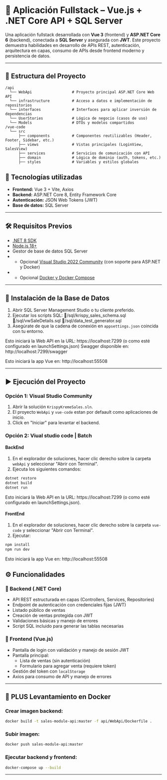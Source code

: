 # 💼 Aplicación Fullstack – Vue.js + .NET Core API + SQL Server

Una aplicación fullstack desarrollada con **Vue 3** (frontend) y **ASP.NET Core 6** (backend), conectada a **SQL Server** y asegurada con **JWT**. Este proyecto demuestra habilidades en desarrollo de APIs REST, autenticación, arquitectura en capas, consumo de APIs desde frontend moderno y persistencia de datos.

---

## 📁 Estructura del Proyecto

```
/api
  └── WebApi                  # Proyecto principal ASP.NET Core Web API
  └── infrastructure          # Acceso a datos e implementación de repositorios
  └── interfaces              # Interfaces para aplicar inversión de dependencias
  └── UserStories             # Lógica de negocio (casos de uso)
  └── Models                  # DTOs y modelos compartidos
/vue-code
  └── src
      ├── components          # Componentes reutilizables (Header, Footer, Sidebar, etc.)
      ├── views               # Vistas principales (LoginView, SalesView)
      ├── services            # Servicios de comunicación con API
      ├── domain              # Lógica de dominio (auth, tokens, etc.)
      ├── styles              # Variables y estilos globales
```

## 🚀 Tecnologías utilizadas

- **Frontend:** Vue 3 + Vite, Axios
- **Backend:** ASP.NET Core 8, Entity Framework Core
- **Autenticación:** JSON Web Tokens (JWT)
- **Base de datos:** SQL Server

---
## 🛠️ Requisitos Previos

- [.NET 8 SDK](https://dotnet.microsoft.com/en-us/download/dotnet/8.0)
- [Node.js 18+](https://nodejs.org/)
- Gestor de base de datos SQL Server
- * Opcional [Visual Studio 2022 Community](https://visualstudio.microsoft.com/es/vs/community/) (con soporte para ASP.NET y Docker)
- * Opcional [Docker y Docker Compose](https://www.docker.com/)

---

## 🧱 Instalación de la Base de Datos

1. Abrir SQL Server Management Studio o tu cliente preferido.
2. Ejecutar los scripts SQL: 
    🔹/sql/krispy_sales_schema.sql  
    🔹/sql/vwSaleDetails.sql
    🔹/sql/data_test_generator.sql
3. Asegúrate de que la cadena de conexión en `appsettings.json` coincida con tu entorno.

Esto iniciará la Web API en la URL: https://localhost:7299 (o como esté configurado en launchSettings.json) 
Swagger disponible en: http://localhost:7299/swagger

Esto iniciará la app Vue en: http://localhost:55508


---

## ▶️ Ejecución del Proyecto

### Opción 1: Visual Studio Community

1. Abrir la solución `KrispyKremeSales.sln`.
2. El proyecto `WebApi` y `vue-code` estan por defaault como aplicaciones de inicio.
3. Click en "Iniciar" para levantar el backend.

### Opción 2: Viual studio code | Batch 

#### BackEnd
1. En el explorador de soluciones, hacer clic derecho sobre la carpeta `webApi` y seleccionar "Abrir con Terminal".
2. Ejecuta los siguientes comandos:
```bash
dotnet restore
dotnet build
dotnet run
```
Esto iniciará la Web API en la URL: https://localhost:7299 (o como esté configurado en launchSettings.json).

#### FrontEnd
1. En el explorador de soluciones, hacer clic derecho sobre la carpeta `vue-code` y seleccionar "Abrir con Terminal".
2. Ejecutar:
```bash
npm install
npm run dev
```
Esto iniciará la app Vue en: http://localhost:55508

## ⚙️ Funcionalidades

### 🔹 Backend (.NET Core)
- API REST estructurada en capas (Controllers, Services, Repositories)
- Endpoint de autenticación con credenciales fijas (JWT)
- Listado público de ventas
- Creación de ventas protegida con JWT
- Validaciones básicas y manejo de errores
- Script SQL incluido para generar las tablas necesarias

### 🔹 Frontend (Vue.js)
- Pantalla de login con validación y manejo de sesión JWT
- Pantalla principal:
  - Lista de ventas (sin autenticación)
  - Formulario para agregar venta (requiere token)
- Gestión del token con `localStorage`
- Axios para consumo de API y manejo de errores

---


## 🐳 PLUS Levantamiento en Docker 

### Crear imagen backend:
```bash
docker build -t sales-module-api:master -f api/WebApi/Dockerfile .
```

### Subir imagen:
```bash
docker push sales-module-api:master
```

### Ejecutar backend y frontend:
```bash
docker-compose up --build
```

---